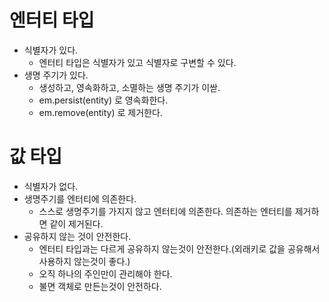 # 엔터티 타입
* 식별자가 있다.
    * 엔터티 타입은 식별자가 있고 식별자로 구변할 수 있다.
* 생명 주기가 있다.
    * 생성하고, 영속화하고, 소멸하는 생명 주기가 이싿.
    * em.persist(entity) 로 영속화한다.
    * em.remove(entity) 로 제거한다.

# 값 타입
* 식별자가 없다.
* 생명주기를 엔터티에 의존한다.
    * 스스로 생명주기를 가지지 않고 엔터티에 의존한다. 의존하는 엔터티를 제거하면 같이 제거된다.
* 공유하지 않는 것이 안전한다.
    * 엔터티 타입과는 다르게 공유하지 않는것이 안전한다.(외래키로 값을 공유해서 사용하지 않는것이 좋다.)
    * 오직 하나의 주인만이 관리해야 한다.
    * 불면 객체로 만든는것이 안전하다. 
    
